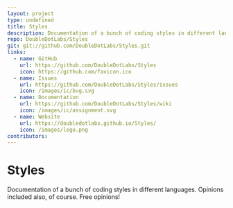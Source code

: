 ```yaml
---
layout: project
type: undefined
title: Styles
description: Documentation of a bunch of coding styles in different languages. Opinions included also, of course. Free opinions!
repo: DoubleDotLabs/Styles
git: git://github.com/DoubleDotLabs/Styles.git
links:
  - name: GitHub
    url: https://github.com/DoubleDotLabs/Styles
    icon: https://github.com/favicon.ico
  - name: Issues
    url: https://github.com/DoubleDotLabs/Styles/issues
    icon: /images/ic/bug.svg
  - name: Documentation
    url: https://github.com/DoubleDotLabs/Styles/wiki
    icon: /images/ic/assignment.svg
  - name: Website
    url: https://doubledotlabs.github.io/Styles/
    icon: /images/logo.png
contributors:
---
```


# Styles
Documentation of a bunch of coding styles in different languages. Opinions included also, of course. Free opinions!
